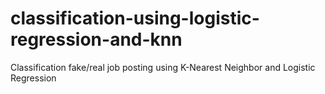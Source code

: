 # classification-using-logistic-regression-and-knn
 Classification fake/real job posting using K-Nearest Neighbor and Logistic Regression  
